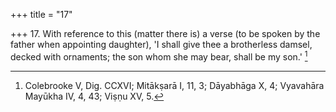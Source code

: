 +++
title = "17"

+++
17. With reference to this (matter there is) a verse (to be spoken by the father when appointing daughter), 'I shall give thee a brotherless damsel, decked with ornaments; the son whom she may bear, shall be my son.' [^16] 


[^16]:  Colebrooke V, Dig. CCXVI; Mitākṣarā I, 11, 3; Dāyabhāga X, 4; Vyavahāra Mayūkha IV, 4, 43; Viṣṇu XV, 5.
